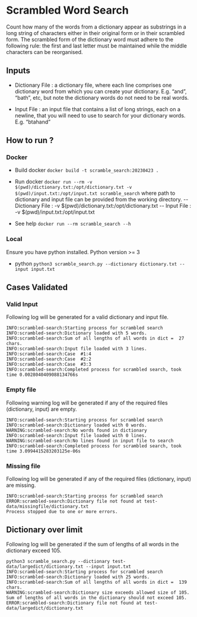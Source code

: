 # Scrambled Word Search
Count how many of the words from a dictionary appear as substrings in a long string of characters either in their original form or in their scrambled form. The scrambled form of the dictionary word must adhere to the following rule: the first and last letter must be maintained while the middle characters can be reorganised.

## Inputs

- Dictionary File : a dictionary file, where each line comprises one dictionary word from which you can create your dictionary. E.g. “and”, “bath”, etc, but note the dictionary words do not need to be real words.

- Input File : an input file that contains a list of long strings, each on a newline, that you will need to use to search for your dictionary words. E.g. “btahand”

## How to run ?

### Docker
- Build docker 
`docker build -t scramble_search:20230423 . `

- Run docker
`docker run --rm -v $(pwd)/dictionary.txt:/opt/dictionary.txt -v $(pwd)/input.txt:/opt/input.txt scramble_search`
where path to dictionary and input file can be provided from the working directory.
-- Dictionary File : -v $(pwd)/dictionary.txt:/opt/dictionary.txt
-- Input File : -v $(pwd)/input.txt:/opt/input.txt

- See help
`docker run --rm scramble_search --h`

### Local
Ensure you have python installed. Python version >= 3
- python 
`python3 scramble_search.py --dictionary dictionary.txt --input input.txt`


## Cases Validated

### Valid Input
Following log will be generated for a valid dictionary and input file.
```
INFO:scrambled-search:Starting process for scrambled search
INFO:scrambled-search:Dictionary loaded with 5 words.
INFO:scrambled-search:Sum of all lengths of all words in dict =  27 chars.
INFO:scrambled-search:Input file loaded with 3 lines.
INFO:scrambled-search:Case  #1:4
INFO:scrambled-search:Case  #2:2
INFO:scrambled-search:Case  #3:3
INFO:scrambled-search:Completed process for scrambled search, took time 0.0028040409088134766s
```

### Empty file
Following warning log will be generated if any of the required files (dictionary, input) are empty.
```
INFO:scrambled-search:Starting process for scrambled search
INFO:scrambled-search:Dictionary loaded with 0 words.
WARNING:scrambled-search:No words found in dictionary
INFO:scrambled-search:Input file loaded with 0 lines.
WARNING:scrambled-search:No lines found in input file to search
INFO:scrambled-search:Completed process for scrambled search, took time 3.0994415283203125e-06s
```

### Missing file
Following log will be generated if any of the required files (dictionary, input) are missing.
```
INFO:scrambled-search:Starting process for scrambled search
ERROR:scrambled-search:Dictionary file not found at test-data/missingfile/dictionary.txt
Process stopped due to one or more errors.
```

## Dictionary over limit
Following log will be generated if the sum of lengths of all words in the dictionary exceed 105.
```
python3 scramble_search.py --dictionary test-data/largedict/dictionary.txt --input input.txt 
INFO:scrambled-search:Starting process for scrambled search
INFO:scrambled-search:Dictionary loaded with 25 words.
INFO:scrambled-search:Sum of all lengths of all words in dict =  139 chars.
WARNING:scrambled-search:Dictionary size exceeds allowed size of 105. Sum of lengths of all words in the dictionary should not exceed 105.
ERROR:scrambled-search:Dictionary file not found at test-data/largedict/dictionary.txt
```
